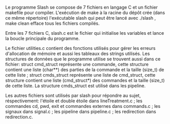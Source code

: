 Le programme Slash se compose de 7 fichiers en langage C et un fichier makefile pour compiler.
L'exécution de make à la racine du dépôt crée (dans ce même répertoire) l'exécutable slash qui peut être lancé avec ./slash ,
make clean efface tous les fichiers compilés.

Entre les 7 fichiers C, slash.c est le fichier qui initialise les variables et lance la boucle principale du programme.

Le fichier utilities.c contient des fonctions utilisés pour gérer les erreurs d'allocation de mémoire et aussi les tableaux des strings utilisés.
Les structures de données que le programme utilise se trouvent aussi dans ce fichier:
struct cmd_struct représente une commande, cette structure contient une liste (char**) des parties de la commande et la taille (size_t) de cette liste ;
struct cmds_struct représente une liste de cmd_struct, cette structure contient une liste (cmd_struct*) des commandes et la taille (size_t) de cette liste.
La structure cmds_struct est utilisé dans les pipeline.

Les autres fichiers sont utilisés par slash pour répondre au sujet, réspectivement:
l'étoile et double étoile dans lineTreatment.c ;
les commandes cd, pwd, exit et commandes externes dans commands.c ;
les signaux dans signal.c ;
les pipeline dans pipeline.c ;
les redirection dans redirection.c.

